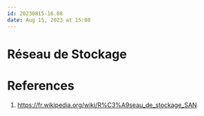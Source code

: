 ```yaml
---
id: 20230815-16.08
date: Aug 15, 2023 at 15:08
---
```


# Réseau de Stockage


# References
1. https://fr.wikipedia.org/wiki/R%C3%A9seau_de_stockage_SAN